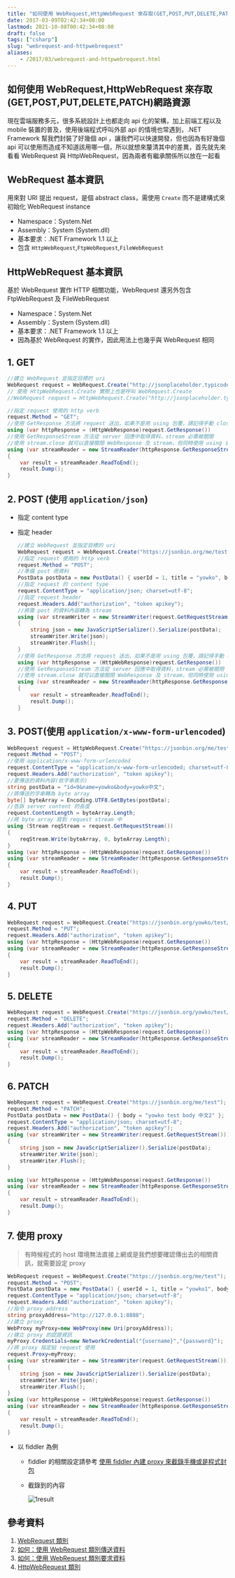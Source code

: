 ```yaml
---
title: "如何使用 WebRequest,HttpWebRequest 來存取(GET,POST,PUT,DELETE,PATCH)網路資源"
date: 2017-03-09T02:42:34+08:00
lastmod: 2021-10-08T00:42:34+08:00
draft: false
tags: ["csharp"]
slug: "webrequest-and-httpwebrequest"
aliases:
    - /2017/03/webrequest-and-httpwebrequest.html
---
```

## 如何使用 WebRequest,HttpWebRequest 來存取(GET,POST,PUT,DELETE,PATCH)網路資源

現在雲端服務多元，很多系統設計上也都走向 api 化的架構，加上前端工程以及 mobile 裝置的普及，使用後端程式呼叫外部 api 的情境也常遇到，.NET Framework 幫我們封裝了好幾個 api ，讓我們可以快速開發，但也因為有好幾個 api 可以使用而造成不知道該用哪一個，所以就想來釐清其中的差異，首先就先來看看 WebRequest 與 HttpWebRequest，因為兩者有繼承關係所以放在一起看

## WebRequest 基本資訊

用來對 URI 提出 request，是個 abstract class，需使用 `Create` 而不是建構式來初始化 WebRequest instance

- Namespace：System.Net
- Assembly：System (System.dll)
- 基本要求：.NET Framework 1.1 以上
- 包含 `HttpWebRequest`,`FtpWebRequest`,`FileWebRequest`

## HttpWebRequest 基本資訊

基於 WebRequest 實作 HTTP 相關功能，WebRequest 還另外包含 FtpWebRequest 及 FileWebRequest

- Namespace：System.Net
- Assembly：System (System.dll)
- 基本要求：.NET Framework 1.1 以上
- 因為基於 WebRequest 的實作，因此用法上也幾乎與 WebRequest 相同

## 1. GET

```cs
//建立 WebRequest 並指定目標的 uri
WebRequest request = WebRequest.Create("http://jsonplaceholder.typicode.com/posts");
// 使用 HttpWebRequest.Create 實際上也是呼叫 WebRequest.Create
//WebRequest request = HttpWebRequest.Create("http://jsonplaceholder.typicode.com/posts");

//指定 request 使用的 http verb
request.Method = "GET";
//使用 GetResponse 方法將 request 送出，如果不是用 using 包覆，請記得手動 close WebResponse 物件，避免連線持續被佔用而無法送出新的 request
using (var httpResponse = (HttpWebResponse)request.GetResponse())
//使用 GetResponseStream 方法從 server 回應中取得資料，stream 必需被關閉
//使用 stream.close 就可以直接關閉 WebResponse 及 stream，但同時使用 using 或是關閉兩者並不會造成錯誤，養成習慣遇到其他情境時就比較不會出錯
using (var streamReader = new StreamReader(httpResponse.GetResponseStream()))
{
    var result = streamReader.ReadToEnd();
    result.Dump();
}
```

## 2. POST (使用 `application/json`)

- 指定 content type
- 指定 header

    ```cs
    //建立 WebRequest 並指定目標的 uri
    WebRequest request = WebRequest.Create("https://jsonbin.org/me/test");
    //指定 request 使用的 http verb
    request.Method = "POST";
    //準備 post 用資料
    PostData postData = new PostData() { userId = 1, title = "yowko", body = "yowko test body 中文" };
    //指定 request 的 content type
    request.ContentType = "application/json; charset=utf-8";
    //指定 request header
    request.Headers.Add("authorization", "token apikey");
    //將需 post 的資料內容轉為 stream 
    using (var streamWriter = new StreamWriter(request.GetRequestStream()))
    {
        string json = new JavaScriptSerializer().Serialize(postData);
        streamWriter.Write(json);
        streamWriter.Flush();
    }
    //使用 GetResponse 方法將 request 送出，如果不是用 using 包覆，請記得手動 close WebResponse 物件，避免連線持續被佔用而無法送出新的 request
    using (var httpResponse = (HttpWebResponse)request.GetResponse())
    //使用 GetResponseStream 方法從 server 回應中取得資料，stream 必需被關閉
    //使用 stream.close 就可以直接關閉 WebResponse 及 stream，但同時使用 using 或是關閉兩者並不會造成錯誤，養成習慣遇到其他情境時就比較不會出錯
    using (var streamReader = new StreamReader(httpResponse.GetResponseStream()))
    {
        var result = streamReader.ReadToEnd();
        result.Dump();
    }
    ```

## 3. POST(使用 `application/x-www-form-urlencoded`)

```cs
WebRequest request = HttpWebRequest.Create("https://jsonbin.org/me/test");
request.Method = "POST";
//使用 application/x-www-form-urlencoded
request.ContentType = "application/x-www-form-urlencoded; charset=utf-8";
request.Headers.Add("authorization", "token apikey");
//要傳送的資料內容(依字串表示)
string postData = "id=9&name=yowko&body=yowko中文";
//將傳送的字串轉為 byte array
byte[] byteArray = Encoding.UTF8.GetBytes(postData);
//告訴 server content 的長度
request.ContentLength = byteArray.Length;
//將 byte array 寫到 request stream 中 
using (Stream reqStream = request.GetRequestStream())
{
    reqStream.Write(byteArray, 0, byteArray.Length);
}
using (var httpResponse = (HttpWebResponse)request.GetResponse())
using (var streamReader = new StreamReader(httpResponse.GetResponseStream()))
{
    var result = streamReader.ReadToEnd();
    result.Dump();
}
```

## 4. PUT

```cs
WebRequest request = WebRequest.Create("https://jsonbin.org/yowko/test/_perms");
request.Method = "PUT";
request.Headers.Add("authorization", "token apikey");
using (var httpResponse = (HttpWebResponse)request.GetResponse())
using (var streamReader = new StreamReader(httpResponse.GetResponseStream()))
{
    var result = streamReader.ReadToEnd();
    result.Dump();
}
```

## 5. DELETE

```cs
WebRequest request = WebRequest.Create("https://jsonbin.org/yowko/test/_perms");
request.Method = "DELETE";
request.Headers.Add("authorization", "token apikey");
using (var httpResponse = (HttpWebResponse)request.GetResponse())
using (var streamReader = new StreamReader(httpResponse.GetResponseStream()))
{
    var result = streamReader.ReadToEnd();
    result.Dump();
}
```

## 6. PATCH

```cs
WebRequest request = WebRequest.Create("https://jsonbin.org/me/test");
request.Method = "PATCH";
PostData postData = new PostData() { body = "yowko test body 中文2" };
request.ContentType = "application/json; charset=utf-8";
request.Headers.Add("authorization", "token apikey");
using (var streamWriter = new StreamWriter(request.GetRequestStream()))
{
    string json = new JavaScriptSerializer().Serialize(postData);
    streamWriter.Write(json);
    streamWriter.Flush();
}

using (var httpResponse = (HttpWebResponse)request.GetResponse())
using (var streamReader = new StreamReader(httpResponse.GetResponseStream()))
{
    var result = streamReader.ReadToEnd();
    result.Dump();
}
```

## 7. 使用 proxy

> 有時候程式的 host 環境無法直接上網或是我們想要確認傳出去的相關資訊，就需要設定 proxy

```cs
WebRequest request = WebRequest.Create("https://jsonbin.org/me/test");
request.Method = "POST";
PostData postData = new PostData() { userId = 1, title = "yowko1", body = "yowko test body 中文" };
request.ContentType = "application/json; charset=utf-8";
request.Headers.Add("authorization", "token apikey");
//指令 proxy address
string proxyAddress="http://127.0.0.1:8888";
//建立 proxy
WebProxy myProxy=new WebProxy(new Uri(proxyAddress));
//建立 proxy 的認證資訊
myProxy.Credentials=new NetworkCredential("{username}","{password}");
//將 proxy 指定給 request 使用
request.Proxy=myProxy;
using (var streamWriter = new StreamWriter(request.GetRequestStream()))
{
    string json = new JavaScriptSerializer().Serialize(postData);
    streamWriter.Write(json);
    streamWriter.Flush();
}
using (var httpResponse = (HttpWebResponse)request.GetResponse())
using (var streamReader = new StreamReader(httpResponse.GetResponseStream()))
{
    var result = streamReader.ReadToEnd();
    result.Dump();
}

```

- 以 fiddler 為例
  - fiddler 的相關設定請參考 [使用 fiddler 內建 proxy 來截錄手機或是程式封包](/2017/03/use-fiddler-proxy-gather-traffic.html)
  - 截錄到的內容

      ![1result](https://cloud.githubusercontent.com/assets/3851540/23498993/2dcba8e8-ff65-11e6-8aaf-e1cc9ceb6a8c.png)

## 參考資料

1. [WebRequest 類別](https://msdn.microsoft.com/zh-tw/library/system.net.webrequest%28v=vs.110%29.aspx)
2. [如何：使用 WebRequest 類別傳送資料](https://msdn.microsoft.com/zh-tw/library/debx8sh9%28v=vs.110%29.aspx)
3. [如何：使用 WebRequest 類別要求資料](https://msdn.microsoft.com/zh-tw/library/456dfw4f%28v=vs.110%29.aspx)
4. [HttpWebRequest 類別](https://msdn.microsoft.com/zh-tw/library/system.net.httpwebrequest%28v=vs.110%29.aspx)
